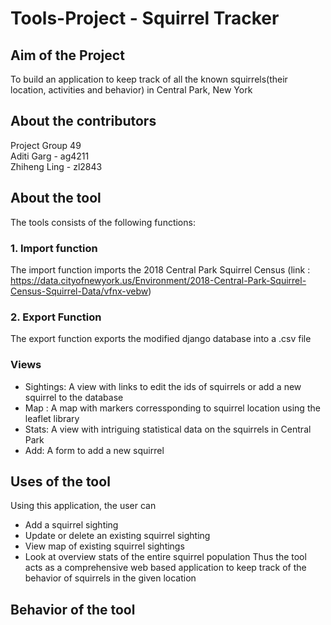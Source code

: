 # Tools-Project - Squirrel Tracker

## Aim of the Project 
To build an application to keep track of all the known squirrels(their location, activities and behavior) in Central Park, New York

## About the contributors
Project Group 49 <br>
Aditi Garg - ag4211 <br>
Zhiheng Ling - zl2843

## About the tool
The tools consists of the following functions:
### 1. Import function
The import function imports the 2018 Central Park Squirrel Census (link : https://data.cityofnewyork.us/Environment/2018-Central-Park-Squirrel-Census-Squirrel-Data/vfnx-vebw)

### 2. Export Function 
The export function exports the modified django database into a .csv file

### Views
- Sightings: A view with links to edit the ids of squirrels or add a new squirrel to the database
- Map : A map with markers corressponding to squirrel location using the leaflet library 
- Stats: A view with intriguing statistical data on the squirrels in Central Park  
- Add: A form to add a new squirrel 

## Uses of the tool
Using this application, the user can 
 - Add a squirrel sighting
 - Update or delete an existing squirrel sighting
 - View map of existing squirrel sightings
 - Look at overview stats of the entire squirrel population
 Thus the tool acts as a comprehensive web based application to keep track of the behavior of squirrels in the given location
 
## Behavior of the tool

